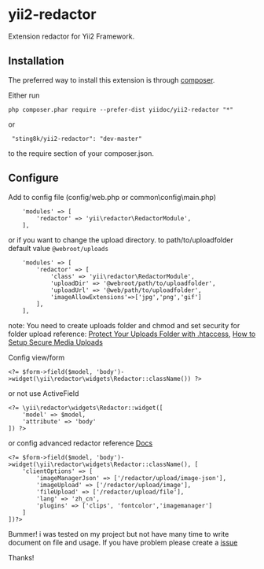 yii2-redactor
=============
Extension redactor for Yii2 Framework.

Installation
------------

The preferred way to install this extension is through [composer](http://getcomposer.org/download/).

Either run

```
php composer.phar require --prefer-dist yiidoc/yii2-redactor "*"
```

 or
```
 "sting8k/yii2-redactor": "dev-master"
```

to the require section of your composer.json.

Configure
-----------------

Add to config file (config/web.php or common\config\main.php) 

```
    'modules' => [
        'redactor' => 'yii\redactor\RedactorModule',
    ],
```
or if you want to change the upload directory.
to path/to/uploadfolder
default value `@webroot/uploads`

```
    'modules' => [
        'redactor' => [
            'class' => 'yii\redactor\RedactorModule',
            'uploadDir' => '@webroot/path/to/uploadfolder',
            'uploadUrl' => '@web/path/to/uploadfolder',
            'imageAllowExtensions'=>['jpg','png','gif']
        ],
    ],
```

note: You need to create uploads folder and chmod and set security for folder upload
reference: [Protect Your Uploads Folder with .htaccess](http://tomolivercv.wordpress.com/2011/07/24/protect-your-uploads-folder-with-htaccess/),
[How to Setup Secure Media Uploads](http://digwp.com/2012/09/secure-media-uploads/)

Config view/form

```
<?= $form->field($model, 'body')->widget(\yii\redactor\widgets\Redactor::className()) ?>
```

or not use ActiveField

```
<?= \yii\redactor\widgets\Redactor::widget([
    'model' => $model,
    'attribute' => 'body'
]) ?>
```    
or config advanced redactor reference [Docs](http://imperavi.com/redactor/docs/)

```
<?= $form->field($model, 'body')->widget(\yii\redactor\widgets\Redactor::className(), [
    'clientOptions' => [
        'imageManagerJson' => ['/redactor/upload/image-json'],
        'imageUpload' => ['/redactor/upload/image'],
        'fileUpload' => ['/redactor/upload/file'],
        'lang' => 'zh_cn',
        'plugins' => ['clips', 'fontcolor','imagemanager']
    ]
])?>
```

Bummer! i was tested on my project but not have many time to write document on file and usage.
If you have problem please create a [issue](https://github.com/yiidoc/yii2-redactor/issues)

Thanks!
